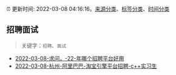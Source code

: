 :alarm_clock: 更新时间: 2022-03-08 04:16:16。[来源分类](../README.md)、[标签分类](../TAGS.md)、[时间分类](../TIMELINE.md)

## 招聘面试


> 关键字：`招聘`、`面试`



- [2022-03-08-求问，-22-年哪个招聘平台好用](https://www.v2ex.com/t/838821) 
- [2022-03-08-杭州-阿里巴巴-淘宝引擎平台招聘-c++实习生](https://www.v2ex.com/t/838791) 